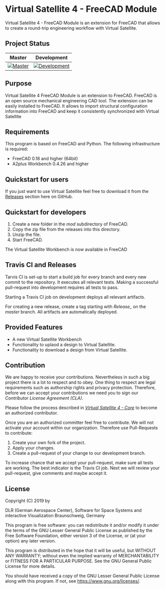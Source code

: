 # Virtual Satellite 4 - FreeCAD Module

Virtual Satellite 4 - FreeCAD Module is an extension for FreeCAD that allows to create a round-trip engineering workflow with Virtual Satellite.

## Project Status

| Master | Development |
|:------:|:-----------:|
|[![Master][master-status]][master-builds]|[![Development][development-status]][development-builds]|

[master-status]: https://travis-ci.org/FreeCAD/FreeCAD.svg?branch=master
[master-builds]: https://travis-ci.com/virtualsatellite/VirtualSatellite4-FreeCAD-mod
[development-status]: https://travis-ci.com/virtualsatellite/VirtualSatellite4-FreeCAD-mod.svg?branch=development
[development-builds]: https://travis-ci.com/virtualsatellite/VirtualSatellite4-FreeCAD-mod

## Purpose

Virtual Satellite 4 FreeCAD Module is an extension to FreeCAD. FreeCAD is an open source mechanical engineering CAD tool. The extension can be easily installed to FreeCAD. It allows to import structural configuration information into FreeCAD and keep it consistently synchronized with Virtual Satellite 

## Requirements 

This program is based on FreeCAD and Python. The following infrastructure is required:
 - FreeCAD 0.18 and higher (64bit)
 - A2plus Workbench 0.4.26 and higher
 
## Quickstart for users

If you just want to use Virtual Satellite feel free to download it from the [Releases](https://github.com/virtualsatellite/VirtualSatellite4-FreeCAD-mod/releases) section here on GitHub.

## Quickstart for developers

1. Create a new folder in the _mod_ subdirectory of FreeCAD.
2. Copy the zip file from the releases into this directory.
3. Unzip the file.
4. Start FreeCAD.

The Virtual Satellite Workbench is now available in FreeCAD

## Travis CI and Releases

Tarvis CI is set-up to start a build job for every branch and every new commit to the repository. It executes all relevant tests. Making a successful pull-request into development requires all tests to pass.

Starting a Travis CI job on development deploys all relevant artifacts.

For creating a new release, create a tag starting with *Release_* on the *master* branch. All artifacts are automatically deployed.

## Provided Features

- A new Virtual Satellite Workbench
- Functionality to uplaod a design to Virtual Satellite.
- Functionality to download a design from Virtual Satellite.

## Contribution

We are happy to receive your contributions. Nevertheless in such a big project there is a lot to respect and to obey. 
One thing to respect are legal requirements such as authorship rights and privacy protection. 
Therefore, before we can accept your contributions we need you to sign our *Contributor License Agreement (CLA)*.

Please follow the process described in *[Virtual Satellite 4 - Core](https://github.com/virtualsatellite/VirtualSatellite4-Core)* to become an authorized contributor. 

Once you are an authorized committer feel free to contribute. We will not activate your account within our organization. Therefore use Pull-Requests to contribute:

1. Create your own fork of the project.
2. Apply your changes.
3. Create a pull-request of your change to our development branch.

To increase chance that we accept your pull-request, make sure all tests are working. The best indicator is the Travis CI job. Next we will review your pull-request, give comments and maybe accept it.

## License

Copyright (C) 2019 by

   DLR (German Aerospace Center),
   Software for Space Systems and interactive Visualization
   Braunschweig, Germany

This program is free software: you can redistribute it and/or modify
it under the terms of the GNU Lesser General Public License as published by
the Free Software Foundation, either version 3 of the License, or
(at your option) any later version.

This program is distributed in the hope that it will be useful,
but WITHOUT ANY WARRANTY; without even the implied warranty of
MERCHANTABILITY or FITNESS FOR A PARTICULAR PURPOSE.  See the
GNU General Public License for more details.

You should have received a copy of the GNU Lesser General Public License
along with this program.  If not, see <https://www.gnu.org/licenses/>.
